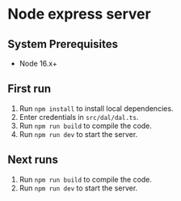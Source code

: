 # Node express server

## System Prerequisites

- Node 16.x+

## First run
1. Run `npm install` to install local dependencies.
2. Enter credentials in `src/dal/dal.ts`.
3. Run `npm run build` to compile the code.
4. Run `npm run dev` to start the server. 

## Next runs
1. Run `npm run build` to compile the code.
2. Run `npm run dev` to start the server. 